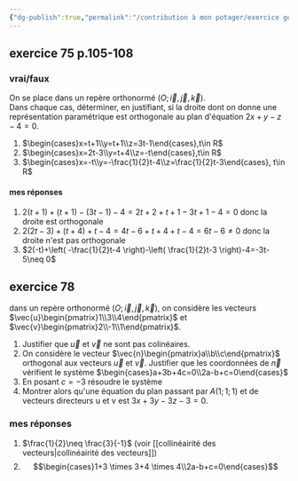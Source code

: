 ```yaml
---
{"dg-publish":true,"permalink":"/contribution à mon potager/exercice géométrie analytique dans l'espace/"}
---
```


## exercice 75 p.105-108
### vrai/faux
On se place dans un repère orthonormé $(O;\vec{i},\vec{j},\vec{k})$.  
Dans chaque cas, déterminer, en justifiant, si la droite dont on donne une représentation paramétrique est orthogonale au plan d'équation $2x+y−z−4=0$.
1. $\begin{cases}x=t+1\\y=t+1\\z=3t-1\end{cases},t\in R$
2. $\begin{cases}x=2t-3\\y=t+4\\z=-t\end{cases},t\in R$
3. $\begin{cases}x=-t\\y=-\frac{1}{2}t-4\\z=\frac{1}{2}t-3\end{cases}, t\in R$
#### mes réponses
1. $2(t+1)+(t+1)-(3t-1)-4=2t+2+t+1-3t+1-4=0$ donc la droite est orthogonale
2. $2(2t-3)+(t+4)+t-4=4t-6+t+4+t-4=6t-6\neq 0$ donc la droite n'est pas orthogonale
3. $2(-t)+\left( -\frac{1}{2}t-4 \right)-\left( \frac{1}{2}t-3 \right)-4=-3t-5\neq 0$
## exercice 78
dans un repère orthonormé $(O;\vec{i},\vec{j},\vec{k})$, on considère les vecteurs $\vec{u}\begin{pmatrix}1\\3\\4\end{pmatrix}$ et $\vec{v}\begin{pmatrix}2\\-1\\1\end{pmatrix}$.
1. Justifier que $\vec{u}$ et $\vec{v}$ ne sont pas colinéaires.
2. On considère le vecteur $\vec{n}\begin{pmatrix}a\\b\\c\end{pmatrix}$ orthogonal aux vecteurs $\vec{u}$ et $\vec{v}$. Justifier que les coordonnées de $\vec{n}$ vérifient le système $\begin{cases}a+3b+4c=0\\2a-b+c=0\end{cases}$
3. En posant  $c=-3$ résoudre le système
4. Montrer alors qu'une équation du plan passant par $A(1;1;1)$ et de vecteurs directeurs u et v est $3x+3y−3z−3=0$.
### mes réponses
1. $\frac{1}{2}\neq \frac{3}{-1}$ (voir [[collinéairité des vecteurs\|collinéairité des vecteurs]])
2. $$\begin{cases}1+3 \times 3+4 \times 4\\2a-b+c=0\end{cases}$$